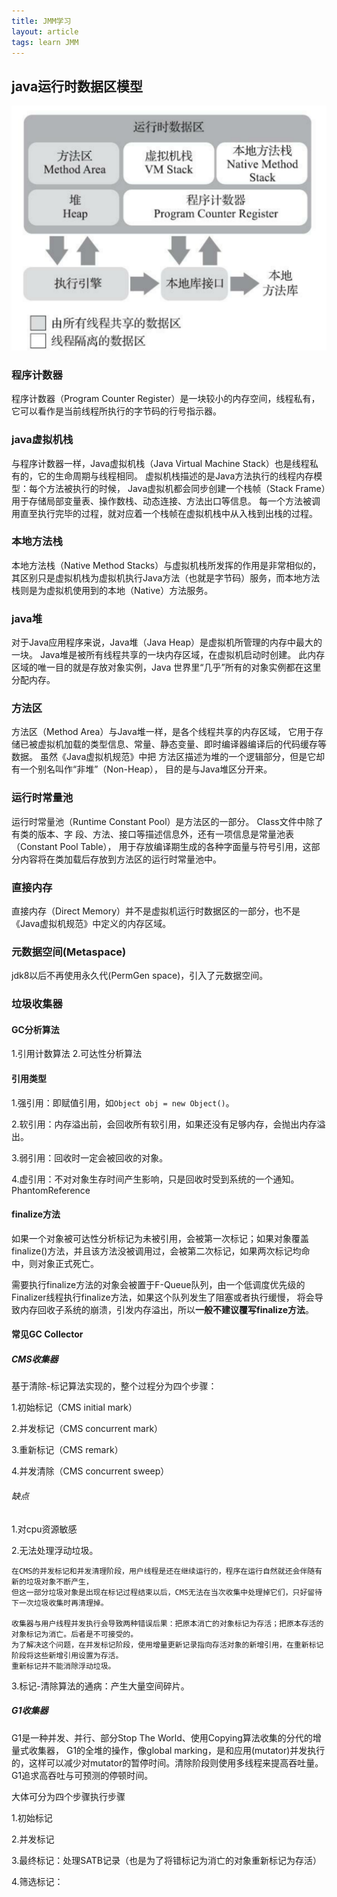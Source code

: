 ```yaml
---
title: JMM学习
layout: article
tags: learn JMM
---
```


## java运行时数据区模型

![java虚拟机运行时数据区](/img/learn/gc/jmm模型.png)

### 程序计数器
程序计数器（Program Counter Register）是一块较小的内存空间，线程私有，它可以看作是当前线程所执行的字节码的行号指示器。
### java虚拟机栈
与程序计数器一样，Java虚拟机栈（Java Virtual Machine Stack）也是线程私有的，它的生命周期与线程相同。
虚拟机栈描述的是Java方法执行的线程内存模型：每个方法被执行的时候，
Java虚拟机都会同步创建一个栈帧（Stack Frame）用于存储局部变量表、操作数栈、动态连接、方法出口等信息。
每一个方法被调用直至执行完毕的过程，就对应着一个栈帧在虚拟机栈中从入栈到出栈的过程。
### 本地方法栈
本地方法栈（Native Method Stacks）与虚拟机栈所发挥的作用是非常相似的，
其区别只是虚拟机栈为虚拟机执行Java方法（也就是字节码）服务，而本地方法栈则是为虚拟机使用到的本地（Native）方法服务。
### java堆
对于Java应用程序来说，Java堆（Java Heap）是虚拟机所管理的内存中最大的一块。
Java堆是被所有线程共享的一块内存区域，在虚拟机启动时创建。
此内存区域的唯一目的就是存放对象实例，Java 世界里“几乎”所有的对象实例都在这里分配内存。
### 方法区
方法区（Method Area）与Java堆一样，是各个线程共享的内存区域，
它用于存储已被虚拟机加载的类型信息、常量、静态变量、即时编译器编译后的代码缓存等数据。
虽然《Java虚拟机规范》中把 方法区描述为堆的一个逻辑部分，但是它却有一个别名叫作“非堆”（Non-Heap），
目的是与Java堆区分开来。
### 运行时常量池
运行时常量池（Runtime Constant Pool）是方法区的一部分。
Class文件中除了有类的版本、字 段、方法、接口等描述信息外，还有一项信息是常量池表（Constant Pool Table），
用于存放编译期生成的各种字面量与符号引用，这部分内容将在类加载后存放到方法区的运行时常量池中。
### 直接内存
直接内存（Direct Memory）并不是虚拟机运行时数据区的一部分，也不是《Java虚拟机规范》中定义的内存区域。
### 元数据空间(Metaspace)
jdk8以后不再使用永久代(PermGen space)，引入了元数据空间。
### 垃圾收集器
#### GC分析算法
1.引用计数算法
2.可达性分析算法
#### 引用类型
1.强引用：即赋值引用，如`Object obj = new Object()`。

2.软引用：内存溢出前，会回收所有软引用，如果还没有足够内存，会抛出内存溢出。

3.弱引用：回收时一定会被回收的对象。

4.虚引用：不对对象生存时间产生影响，只是回收时受到系统的一个通知。PhantomReference
#### finalize方法
如果一个对象被可达性分析标记为未被引用，会被第一次标记；如果对象覆盖finalize()方法，并且该方法没被调用过，会被第二次标记，如果两次标记均命中，则对象正式死亡。

需要执行finalize方法的对象会被置于F-Queue队列，由一个低调度优先级的Finalizer线程执行finalize方法，如果这个队列发生了阻塞或者执行缓慢，
将会导致内存回收子系统的崩溃，引发内存溢出，所以**一般不建议覆写finalize方法**。

#### 常见GC Collector
##### CMS收集器
基于清除-标记算法实现的，整个过程分为四个步骤：

1.初始标记（CMS initial mark）

2.并发标记（CMS concurrent mark）

3.重新标记（CMS remark）

4.并发清除（CMS concurrent sweep）
###### 缺点
1.对cpu资源敏感

2.无法处理浮动垃圾。
```
在CMS的并发标记和并发清理阶段，用户线程是还在继续运行的，程序在运行自然就还会伴随有新的垃圾对象不断产生，
但这一部分垃圾对象是出现在标记过程结束以后，CMS无法在当次收集中处理掉它们，只好留待下一次垃圾收集时再清理掉。

收集器与用户线程并发执行会导致两种错误后果：把原本消亡的对象标记为存活；把原本存活的对象标记为消亡。后者是不可接受的。
为了解决这个问题，在并发标记阶段，使用增量更新记录指向存活对象的新增引用，在重新标记阶段将这些新增引用设置为存活。
重新标记并不能消除浮动垃圾。
```
3.标记-清除算法的通病：产生大量空间碎片。
##### G1收集器
G1是一种并发、并行、部分Stop The World、使用Copying算法收集的分代的增量式收集器，
G1的全堆的操作，像global marking，是和应用(mutator)并发执行的，这样可以减少对mutator的暂停时间。清除阶段则使用多线程来提高吞吐量。
G1追求高吞吐与可预测的停顿时间。

大体可分为四个步骤执行步骤

1.初始标记

2.并发标记

3.最终标记：处理SATB记录（也是为了将错标记为消亡的对象重新标记为存活）

4.筛选标记：
